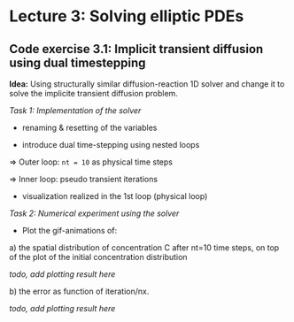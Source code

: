 # Lecture 3: Solving elliptic PDEs

## Code exercise 3.1:  Implicit transient diffusion using dual timestepping

**Idea:** Using structurally similar diffusion-reaction 1D solver and change it to solve the implicite transient diffusion problem.

_Task 1: Implementation of the solver_

- renaming & resetting of the variables

- introduce dual time-stepping using nested loops

=> Outer loop: `nt = 10` as physical time steps

=> Inner loop: pseudo transient iterations

- visualization realized in the 1st loop (physical loop)


_Task 2: Numerical experiment using the solver_

- Plot the gif-animations of:

a) the spatial distribution of concentration C after nt=10 time steps, on top of the plot of the initial concentration distribution


*todo, add plotting result here* 




b) the error as function of iteration/nx.

*todo, add plotting result here*



